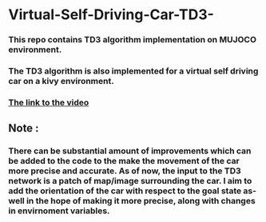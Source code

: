 # Virtual-Self-Driving-Car-TD3-

### This repo contains TD3 algorithm implementation on MUJOCO environment. 

### The TD3 algorithm is also implemented for a virtual self driving car on a kivy environment. 
### [The link to the video](https://youtu.be/NjjyNLct40A)

## Note : 
### There can be substantial amount of improvements which can be added to the code to the make the movement of the car more precise and accurate. As of now, the input to the TD3 network is a patch of map/image surrounding the car. I aim to add the orientation of the car with respect to the goal state as-well in the hope of making it more precise, along with changes in envirnoment variables. 
